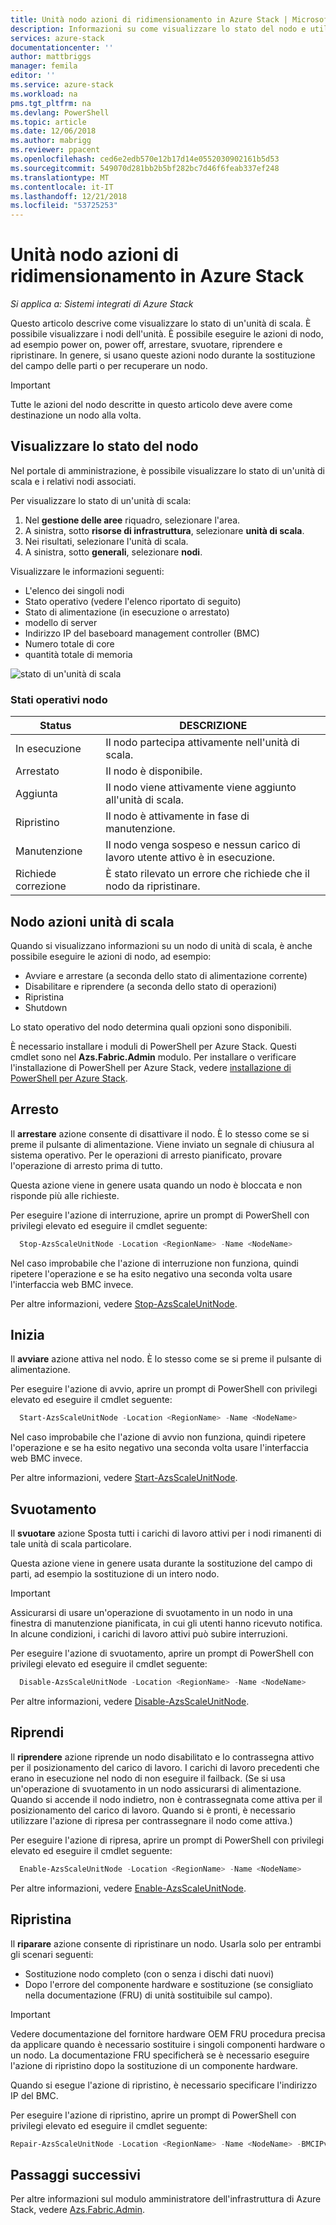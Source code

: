 ```yaml
---
title: Unità nodo azioni di ridimensionamento in Azure Stack | Microsoft Docs
description: Informazioni su come visualizzare lo stato del nodo e utilizzare l'accensione, power off, disabilitare e riprendere le azioni di nodo in un sistema integrato Azure Stack.
services: azure-stack
documentationcenter: ''
author: mattbriggs
manager: femila
editor: ''
ms.service: azure-stack
ms.workload: na
pms.tgt_pltfrm: na
ms.devlang: PowerShell
ms.topic: article
ms.date: 12/06/2018
ms.author: mabrigg
ms.reviewer: ppacent
ms.openlocfilehash: ced6e2edb570e12b17d14e0552030902161b5d53
ms.sourcegitcommit: 549070d281bb2b5bf282bc7d46f6feab337ef248
ms.translationtype: MT
ms.contentlocale: it-IT
ms.lasthandoff: 12/21/2018
ms.locfileid: "53725253"
---
```

# <a name="scale-unit-node-actions-in-azure-stack"></a>Unità nodo azioni di ridimensionamento in Azure Stack

*Si applica a: Sistemi integrati di Azure Stack*

Questo articolo descrive come visualizzare lo stato di un'unità di scala. È possibile visualizzare i nodi dell'unità. È possibile eseguire le azioni di nodo, ad esempio power on, power off, arrestare, svuotare, riprendere e ripristinare. In genere, si usano queste azioni nodo durante la sostituzione del campo delle parti o per recuperare un nodo.

> [!Important]  
> Tutte le azioni del nodo descritte in questo articolo deve avere come destinazione un nodo alla volta.

## <a name="view-the-node-status"></a>Visualizzare lo stato del nodo

Nel portale di amministrazione, è possibile visualizzare lo stato di un'unità di scala e i relativi nodi associati.

Per visualizzare lo stato di un'unità di scala:

1. Nel **gestione delle aree** riquadro, selezionare l'area.
2. A sinistra, sotto **risorse di infrastruttura**, selezionare **unità di scala**.
3. Nei risultati, selezionare l'unità di scala.
4. A sinistra, sotto **generali**, selezionare **nodi**.

  Visualizzare le informazioni seguenti:

  - L'elenco dei singoli nodi
  - Stato operativo (vedere l'elenco riportato di seguito)
  - Stato di alimentazione (in esecuzione o arrestato)
  - modello di server
  - Indirizzo IP del baseboard management controller (BMC)
  - Numero totale di core
  - quantità totale di memoria

![stato di un'unità di scala](media/azure-stack-node-actions/multinodeactions.png)

### <a name="node-operational-states"></a>Stati operativi nodo

| Status | DESCRIZIONE |
|----------------------|-------------------------------------------------------------------|
| In esecuzione | Il nodo partecipa attivamente nell'unità di scala. |
| Arrestato | Il nodo è disponibile. |
| Aggiunta | Il nodo viene attivamente viene aggiunto all'unità di scala. |
| Ripristino | Il nodo è attivamente in fase di manutenzione. |
| Manutenzione  | Il nodo venga sospeso e nessun carico di lavoro utente attivo è in esecuzione. |
| Richiede correzione | È stato rilevato un errore che richiede che il nodo da ripristinare. |

## <a name="scale-unit-node-actions"></a>Nodo azioni unità di scala

Quando si visualizzano informazioni su un nodo di unità di scala, è anche possibile eseguire le azioni di nodo, ad esempio:
 - Avviare e arrestare (a seconda dello stato di alimentazione corrente)
 - Disabilitare e riprendere (a seconda dello stato di operazioni)
 - Ripristina
 - Shutdown

Lo stato operativo del nodo determina quali opzioni sono disponibili.

È necessario installare i moduli di PowerShell per Azure Stack. Questi cmdlet sono nel **Azs.Fabric.Admin** modulo. Per installare o verificare l'installazione di PowerShell per Azure Stack, vedere [installazione di PowerShell per Azure Stack](azure-stack-powershell-install.md).

## <a name="stop"></a>Arresto

Il **arrestare** azione consente di disattivare il nodo. È lo stesso come se si preme il pulsante di alimentazione. Viene inviato un segnale di chiusura al sistema operativo. Per le operazioni di arresto pianificato, provare l'operazione di arresto prima di tutto. 

Questa azione viene in genere usata quando un nodo è bloccata e non risponde più alle richieste.

Per eseguire l'azione di interruzione, aprire un prompt di PowerShell con privilegi elevato ed eseguire il cmdlet seguente:

```PowerShell  
  Stop-AzsScaleUnitNode -Location <RegionName> -Name <NodeName>
```

Nel caso improbabile che l'azione di interruzione non funziona, quindi ripetere l'operazione e se ha esito negativo una seconda volta usare l'interfaccia web BMC invece.

Per altre informazioni, vedere [Stop-AzsScaleUnitNode](https://docs.microsoft.com/powershell/module/azs.fabric.admin/stop-azsscaleunitnode).

## <a name="start"></a>Inizia

Il **avviare** azione attiva nel nodo. È lo stesso come se si preme il pulsante di alimentazione. 
 
Per eseguire l'azione di avvio, aprire un prompt di PowerShell con privilegi elevato ed eseguire il cmdlet seguente:

```PowerShell  
  Start-AzsScaleUnitNode -Location <RegionName> -Name <NodeName>
```

Nel caso improbabile che l'azione di avvio non funziona, quindi ripetere l'operazione e se ha esito negativo una seconda volta usare l'interfaccia web BMC invece.

Per altre informazioni, vedere [Start-AzsScaleUnitNode](https://docs.microsoft.com/powershell/module/azs.fabric.admin/start-azsscaleunitnode).

## <a name="drain"></a>Svuotamento

Il **svuotare** azione Sposta tutti i carichi di lavoro attivi per i nodi rimanenti di tale unità di scala particolare.

Questa azione viene in genere usata durante la sostituzione del campo di parti, ad esempio la sostituzione di un intero nodo.

> [!Important]
> Assicurarsi di usare un'operazione di svuotamento in un nodo in una finestra di manutenzione pianificata, in cui gli utenti hanno ricevuto notifica. In alcune condizioni, i carichi di lavoro attivi può subire interruzioni.

Per eseguire l'azione di svuotamento, aprire un prompt di PowerShell con privilegi elevato ed eseguire il cmdlet seguente:

```PowerShell  
  Disable-AzsScaleUnitNode -Location <RegionName> -Name <NodeName>
```

Per altre informazioni, vedere [Disable-AzsScaleUnitNode](https://docs.microsoft.com/powershell/module/azs.fabric.admin/disable-azsscaleunitnode).

## <a name="resume"></a>Riprendi

Il **riprendere** azione riprende un nodo disabilitato e lo contrassegna attivo per il posizionamento del carico di lavoro. I carichi di lavoro precedenti che erano in esecuzione nel nodo di non eseguire il failback. (Se si usa un'operazione di svuotamento in un nodo assicurarsi di alimentazione. Quando si accende il nodo indietro, non è contrassegnata come attiva per il posizionamento del carico di lavoro. Quando si è pronti, è necessario utilizzare l'azione di ripresa per contrassegnare il nodo come attiva.)

Per eseguire l'azione di ripresa, aprire un prompt di PowerShell con privilegi elevato ed eseguire il cmdlet seguente:

```PowerShell  
  Enable-AzsScaleUnitNode -Location <RegionName> -Name <NodeName>
```

Per altre informazioni, vedere [Enable-AzsScaleUnitNode](https://docs.microsoft.com/powershell/module/azs.fabric.admin/enable-azsscaleunitnode).

## <a name="repair"></a>Ripristina

Il **riparare** azione consente di ripristinare un nodo. Usarla solo per entrambi gli scenari seguenti:
 - Sostituzione nodo completo (con o senza i dischi dati nuovi)
 - Dopo l'errore del componente hardware e sostituzione (se consigliato nella documentazione (FRU) di unità sostituibile sul campo).

> [!Important]  
> Vedere documentazione del fornitore hardware OEM FRU procedura precisa da applicare quando è necessario sostituire i singoli componenti hardware o un nodo. La documentazione FRU specificherà se è necessario eseguire l'azione di ripristino dopo la sostituzione di un componente hardware. 

Quando si esegue l'azione di ripristino, è necessario specificare l'indirizzo IP del BMC. 

Per eseguire l'azione di ripristino, aprire un prompt di PowerShell con privilegi elevato ed eseguire il cmdlet seguente:

  ````PowerShell
  Repair-AzsScaleUnitNode -Location <RegionName> -Name <NodeName> -BMCIPv4Address <BMCIPv4Address>
  ````

## <a name="next-steps"></a>Passaggi successivi

Per altre informazioni sul modulo amministratore dell'infrastruttura di Azure Stack, vedere [Azs.Fabric.Admin](https://docs.microsoft.com/powershell/module/azs.fabric.admin/?view=azurestackps-1.5.0).
